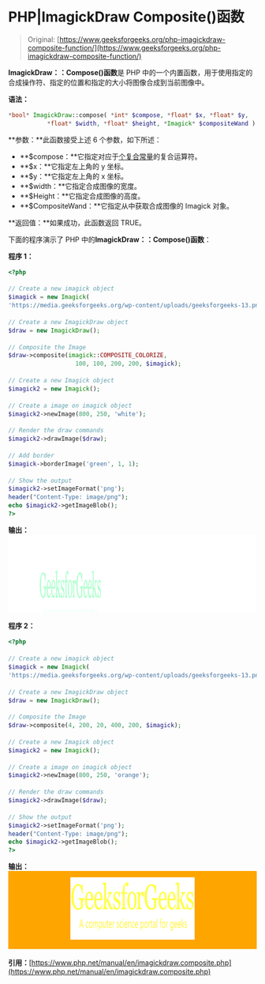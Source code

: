 # PHP|ImagickDraw Composite()函数

> Original: [https://www.geeksforgeeks.org/php-imagickdraw-composite-function/](https://www.geeksforgeeks.org/php-imagickdraw-composite-function/)

**ImagickDraw：：Compose()函数**是 PHP 中的一个内置函数，用于使用指定的合成操作符、指定的位置和指定的大小将图像合成到当前图像中。

**语法：**

```php
*bool* ImagickDraw::compose( *int* $compose, *float* $x, *float* $y,
           *float* $width, *float* $height, *Imagick* $compositeWand )
```

**参数：**此函数接受上述 6 个参数，如下所述：

*   **$compose：**它指定对应于[个复合常量](https://www.php.net/manual/en/imagick.constants.php/#imagick.constants.composite-default)的复合运算符。
*   **$x：**它指定左上角的 y 坐标。
*   **$y：**它指定左上角的 x 坐标。
*   **$width：**它指定合成图像的宽度。
*   **$Height：**它指定合成图像的高度。
*   **$CompositeWand：**它指定从中获取合成图像的 Imagick 对象。

**返回值：**如果成功，此函数返回 TRUE。

下面的程序演示了 PHP 中的**ImagickDraw：：Compose()函数**：

**程序 1：**

```php
<?php

// Create a new imagick object
$imagick = new Imagick(
'https://media.geeksforgeeks.org/wp-content/uploads/geeksforgeeks-13.png');

// Create a new ImagickDraw object
$draw = new ImagickDraw();

// Composite the Image
$draw->composite(imagick::COMPOSITE_COLORIZE,
                   100, 100, 200, 200, $imagick);

// Create a new Imagick object
$imagick2 = new Imagick();

// Create a image on imagick object
$imagick2->newImage(800, 250, 'white');

// Render the draw commands
$imagick2->drawImage($draw);

// Add border
$imagick->borderImage('green', 1, 1);

// Show the output
$imagick2->setImageFormat('png');
header("Content-Type: image/png");
echo $imagick2->getImageBlob();
?>
```

**输出：**
![](img/757d759583b33538640cd998e3b87276.png)

**程序 2：**

```php
<?php

// Create a new imagick object
$imagick = new Imagick(
'https://media.geeksforgeeks.org/wp-content/uploads/geeksforgeeks-13.png');

// Create a new ImagickDraw object
$draw = new ImagickDraw();

// Composite the Image
$draw->composite(4, 200, 20, 400, 200, $imagick);

// Create a new Imagick object
$imagick2 = new Imagick();

// Create a image on imagick object
$imagick2->newImage(800, 250, 'orange');

// Render the draw commands
$imagick2->drawImage($draw);

// Show the output
$imagick2->setImageFormat('png');
header("Content-Type: image/png");
echo $imagick2->getImageBlob();
?>
```

**输出：**
![](img/74c4cb8e71ec27d814a6ffb2d95352db.png)

**引用：**[https://www.php.net/manual/en/imagickdraw.composite.php](https://www.php.net/manual/en/imagickdraw.composite.php)